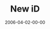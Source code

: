 ---
layout: message
category: message
series: "iD"
title: "New iD"
date: 2006-04-02-00-00
message_id: 75
audio: "http://s3.amazonaws.com/crossroads-media/messages/audio/iD_04_New_ID_04-02-06.mp3"
audio-duration: "48:44"
tag: 
 - forgiveness
 - change
 - changes
 - freedom
 - id
 - identity
 - jesus
 - tome
explicit: false
---